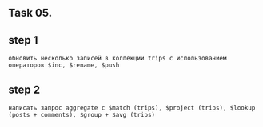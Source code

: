 ## Task 05. 


## step 1

    обновить несколько записей в коллекции trips с использованием операторов $inc, $rename, $push

## step 2

    написать запрос aggregate с $match (trips), $project (trips), $lookup (posts + comments), $group + $avg (trips)
